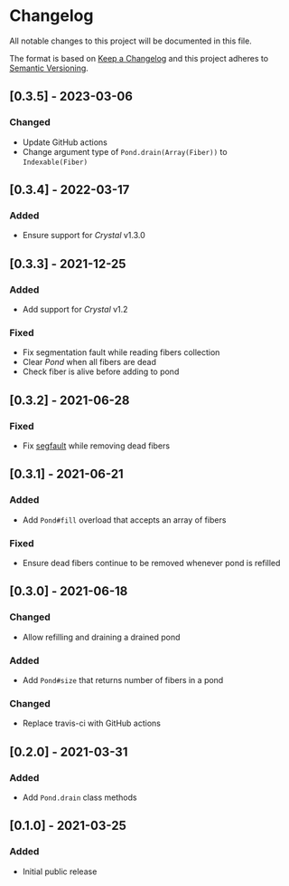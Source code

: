 # Changelog

All notable changes to this project will be documented in this file.

The format is based on [Keep a Changelog](http://keepachangelog.com/en/1.0.0/)
and this project adheres to [Semantic Versioning](http://semver.org/spec/v2.0.0.html).

## [0.3.5] - 2023-03-06

### Changed
- Update GitHub actions
- Change argument type of `Pond.drain(Array(Fiber))` to `Indexable(Fiber)`

## [0.3.4] - 2022-03-17

### Added
- Ensure support for *Crystal* v1.3.0

## [0.3.3] - 2021-12-25

### Added
- Add support for *Crystal* v1.2

### Fixed
- Fix segmentation fault while reading fibers collection
- Clear *Pond* when all fibers are dead
- Check fiber is alive before adding to pond

## [0.3.2] - 2021-06-28

### Fixed
- Fix [segfault][segfault] while removing dead fibers

[segfault]: https://github.com/GrottoPress/mel/runs/2932323566?check_suite_focus=true

## [0.3.1] - 2021-06-21

### Added
- Add `Pond#fill` overload that accepts an array of fibers

### Fixed
- Ensure dead fibers continue to be removed whenever pond is refilled

## [0.3.0] - 2021-06-18

### Changed
- Allow refilling and draining a drained pond

### Added
- Add `Pond#size` that returns number of fibers in a pond

### Changed
- Replace travis-ci with GitHub actions

## [0.2.0] - 2021-03-31

### Added
- Add `Pond.drain` class methods

## [0.1.0] - 2021-03-25

### Added
- Initial public release
